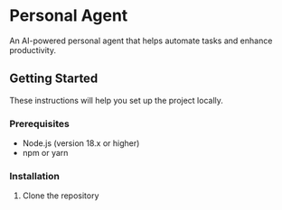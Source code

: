 # Personal Agent

An AI-powered personal agent that helps automate tasks and enhance productivity.

## Getting Started

These instructions will help you set up the project locally.

### Prerequisites

- Node.js (version 18.x or higher)
- npm or yarn

### Installation

1. Clone the repository 